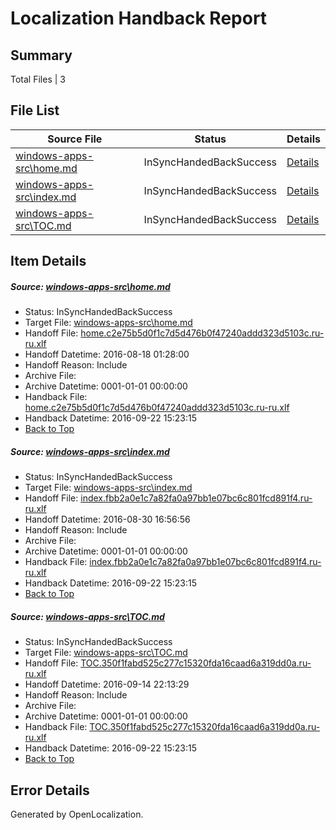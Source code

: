 # <a name='report-top'></a> Localization Handback Report

## Summary
 Total Files | 3

## File List
 Source File | Status | Details 
 ----------- | ------ | ------- 
 [windows-apps-src\home.md](https://github.com/Microsoft/windows-apps/blob/3de603aec1dd4d4e716acbbb3daa52a306dfa403/windows-apps-src/home.md) | InSyncHandedBackSuccess | [Details](#5b07b46627ca19f2a3cc02e72212a9870d778c7c4004)
 [windows-apps-src\index.md](https://github.com/Microsoft/windows-apps/blob/753a917c0ecbf445560203dbc1406acae52e5265/windows-apps-src/index.md) | InSyncHandedBackSuccess | [Details](#2b4bae1606f9b51e2d4901218ebd2d616e4c5edc4014)
 [windows-apps-src\TOC.md](https://github.com/Microsoft/windows-apps/blob/1cae625559ad95c1de577e57bfd5087e55a0c2f5/windows-apps-src/TOC.md) | InSyncHandedBackSuccess | [Details](#1c9b52594ed1a3b519d5d20fea23f9a0c5bca1c88004)

## Item Details
##### <a name='5b07b46627ca19f2a3cc02e72212a9870d778c7c4004'></a> Source: [windows-apps-src\home.md](https://github.com/Microsoft/windows-apps/blob/3de603aec1dd4d4e716acbbb3daa52a306dfa403/windows-apps-src/home.md)
* Status: InSyncHandedBackSuccess
* Target File: [windows-apps-src\home.md](https://github.com/Microsoft/windows-apps.ru-ru/blob/7f30aa9acbb8aadbdbf23ff10955422c33617266/windows-apps-src/home.md)
* Handoff File: [home.c2e75b5d0f1c7d5d476b0f47240addd323d5103c.ru-ru.xlf](https://github.com/Microsoft/WDG.handoff/blob/81a2cfd7a2190606c4a88409c3ffd1d69b3ae689/ol-handoff/Microsoft/windows-apps.ru-ru/master/home.c2e75b5d0f1c7d5d476b0f47240addd323d5103c.ru-ru.xlf)
* Handoff Datetime: 2016-08-18 01:28:00
* Handoff Reason: Include
* Archive File: 
* Archive Datetime: 0001-01-01 00:00:00
* Handback File: [home.c2e75b5d0f1c7d5d476b0f47240addd323d5103c.ru-ru.xlf](https://github.com/Microsoft/WDG.handback/blob/2125f89e1a722fa59113b2328eb089658740f75f/ol-handback/Microsoft/windows-apps.ru-ru/master/home.c2e75b5d0f1c7d5d476b0f47240addd323d5103c.ru-ru.xlf)
* Handback Datetime: 2016-09-22 15:23:15
* [Back to Top](#report-top)

##### <a name='2b4bae1606f9b51e2d4901218ebd2d616e4c5edc4014'></a> Source: [windows-apps-src\index.md](https://github.com/Microsoft/windows-apps/blob/753a917c0ecbf445560203dbc1406acae52e5265/windows-apps-src/index.md)
* Status: InSyncHandedBackSuccess
* Target File: [windows-apps-src\index.md](https://github.com/Microsoft/windows-apps.ru-ru/blob/7f30aa9acbb8aadbdbf23ff10955422c33617266/windows-apps-src/index.md)
* Handoff File: [index.fbb2a0e1c7a82fa0a97bb1e07bc6c801fcd891f4.ru-ru.xlf](https://github.com/Microsoft/WDG.handoff/blob/f2c4e134ae2bf3cc11e3f51b138a09834192dff5/ol-handoff/Microsoft/windows-apps.ru-ru/master/index.fbb2a0e1c7a82fa0a97bb1e07bc6c801fcd891f4.ru-ru.xlf)
* Handoff Datetime: 2016-08-30 16:56:56
* Handoff Reason: Include
* Archive File: 
* Archive Datetime: 0001-01-01 00:00:00
* Handback File: [index.fbb2a0e1c7a82fa0a97bb1e07bc6c801fcd891f4.ru-ru.xlf](https://github.com/Microsoft/WDG.handback/blob/2125f89e1a722fa59113b2328eb089658740f75f/ol-handback/Microsoft/windows-apps.ru-ru/master/index.fbb2a0e1c7a82fa0a97bb1e07bc6c801fcd891f4.ru-ru.xlf)
* Handback Datetime: 2016-09-22 15:23:15
* [Back to Top](#report-top)

##### <a name='1c9b52594ed1a3b519d5d20fea23f9a0c5bca1c88004'></a> Source: [windows-apps-src\TOC.md](https://github.com/Microsoft/windows-apps/blob/1cae625559ad95c1de577e57bfd5087e55a0c2f5/windows-apps-src/TOC.md)
* Status: InSyncHandedBackSuccess
* Target File: [windows-apps-src\TOC.md](https://github.com/Microsoft/windows-apps.ru-ru/blob/7f30aa9acbb8aadbdbf23ff10955422c33617266/windows-apps-src/TOC.md)
* Handoff File: [TOC.350f1fabd525c277c15320fda16caad6a319dd0a.ru-ru.xlf](https://github.com/Microsoft/WDG.handoff/blob/7b28cc80bea9f3d580aed6c0d5004f2969388307/ol-handoff/Microsoft/windows-apps.ru-ru/master/TOC.350f1fabd525c277c15320fda16caad6a319dd0a.ru-ru.xlf)
* Handoff Datetime: 2016-09-14 22:13:29
* Handoff Reason: Include
* Archive File: 
* Archive Datetime: 0001-01-01 00:00:00
* Handback File: [TOC.350f1fabd525c277c15320fda16caad6a319dd0a.ru-ru.xlf](https://github.com/Microsoft/WDG.handback/blob/2125f89e1a722fa59113b2328eb089658740f75f/ol-handback/Microsoft/windows-apps.ru-ru/master/TOC.350f1fabd525c277c15320fda16caad6a319dd0a.ru-ru.xlf)
* Handback Datetime: 2016-09-22 15:23:15
* [Back to Top](#report-top)


## Error Details

Generated by OpenLocalization.
